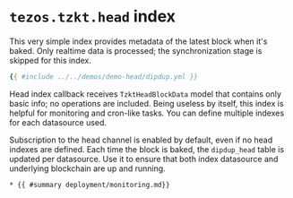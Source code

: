 # `tezos.tzkt.head` index

This very simple index provides metadata of the latest block when it's baked. Only realtime data is processed; the synchronization stage is skipped for this index.

```yaml
{{ #include ../../demos/demo-head/dipdup.yml }}
```

Head index callback receives `TzktHeadBlockData` model that contains only basic info; no operations are included. Being useless by itself, this index is helpful for monitoring and cron-like tasks. You can define multiple indexes for each datasource used.

Subscription to the head channel is enabled by default, even if no head indexes are defined. Each time the block is baked, the `dipdup_head` table is updated per datasource. Use it to ensure that both index datasource and underlying blockchain are up and running.

```admonish info title="See Also"
* {{ #summary deployment/monitoring.md}}
```
